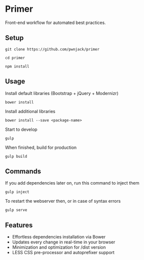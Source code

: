 # Primer

Front-end workflow for automated best practices.

## Setup

	git clone https://github.com/pwnjack/primer

	cd primer

	npm install

## Usage

Install default libraries (Bootstrap + jQuery + Modernizr)

	bower install

Install additional libraries

	bower install --save <package-name>

Start to develop

	gulp

When finished, build for production

	gulp build

## Commands

If you add dependencies later on, run this command to inject them

	gulp inject

To restart the webserver then, or in case of syntax errors

	gulp serve

## Features

- Effortless dependencies installation via Bower
- Updates every change in real-time in your browser
- Minimization and optimization for /dist version
- LESS CSS pre-processor and autoprefixer support